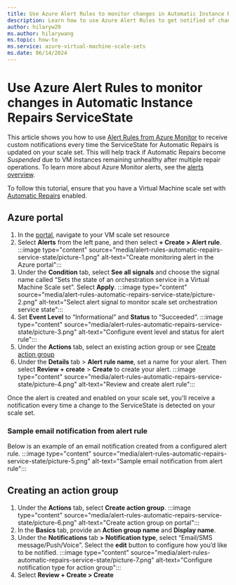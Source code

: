 ```yaml
---
title: Use Azure Alert Rules to monitor changes in Automatic Instance Repairs ServiceState
description: Learn how to use Azure Alert Rules to get notified of changes to Automatic Instance Repairs ServiceState.
author: hilaryw29
ms.author: hilarywang
ms.topic: how-to
ms.service: azure-virtual-machine-scale-sets
ms.date: 06/14/2024
---
```


# Use Azure Alert Rules to monitor changes in Automatic Instance Repairs ServiceState

This article shows you how to use [Alert Rules from Azure Monitor](../azure-monitor/alerts/alerts-overview.md) to receive custom notifications every time the ServiceState for Automatic Repairs is updated on your scale set. This will help track if Automatic Repairs become _Suspended_ due to VM instances remaining unhealthy after multiple repair operations. To learn more about Azure Monitor alerts, see the [alerts overview](../azure-monitor/alerts/alerts-overview.md). 

To follow this tutorial, ensure that you have a Virtual Machine scale set with [Automatic Repairs](./virtual-machine-scale-sets-automatic-instance-repairs.md) enabled.

## Azure portal
1.	In the [portal](https://portal.azure.com/), navigate to your VM scale set resource
2.	Select **Alerts** from the left pane, and then select **+ Create > Alert rule**. :::image type="content" source="media/alert-rules-automatic-repairs-service-state/picture-1.png" alt-text="Create monitoring alert in the Azure portal":::
3.	Under the **Condition** tab, select **See all signals** and choose the signal name called “Sets the state of an orchestration service in a Virtual Machine Scale set”. Select **Apply**. :::image type="content" source="media/alert-rules-automatic-repairs-service-state/picture-2.png" alt-text="Select alert signal to monitor scale set orchestration service state":::
4.	Set **Event Level** to “Informational” and **Status** to “Succeeded”. :::image type="content" source="media/alert-rules-automatic-repairs-service-state/picture-3.png" alt-text="Configure event level and status for alert rule":::
5.	Under the **Actions** tab, select an existing action group or see [Create action group](#creating-an-action-group) 
6.	Under the **Details** tab > **Alert rule name**, set a name for your alert. Then select **Review + create** > **Create** to create your alert.
:::image type="content" source="media/alert-rules-automatic-repairs-service-state/picture-4.png" alt-text="Review and create alert rule":::

Once the alert is created and enabled on your scale set, you'll receive a notification every time a change to the ServiceState is detected on your scale set.

### Sample email notification from alert rule
Below is an example of an email notification created from a configured alert rule. 
:::image type="content" source="media/alert-rules-automatic-repairs-service-state/picture-5.png" alt-text="Sample email notification from alert rule":::

## Creating an action group
1. Under the **Actions** tab, select **Create action group**.
:::image type="content" source="media/alert-rules-automatic-repairs-service-state/picture-6.png" alt-text="Create action group on portal":::
2. In the **Basics** tab, provide an **Action group name** and **Display name**.
3. Under the **Notifications** tab **> Notification type**, select “Email/SMS message/Push/Voice”. Select the **edit** button to configure how you’d like to be notified.
:::image type="content" source="media/alert-rules-automatic-repairs-service-state/picture-7.png" alt-text="Configure notification type for action group":::
4. Select **Review + Create > Create**

